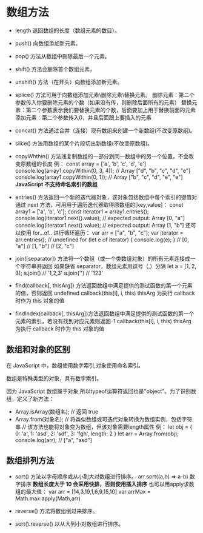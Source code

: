 # 数组方法

- length 返回数组的长度（数组元素的数目）。
- push() 向数组添加新元素。
- pop() 方法从数组中删除最后一个元素。
- shift() 方法会删除首个数组元素。
- unshift() 方法（在开头）向数组添加新元素。
- splice() 方法可用于向数组添加元素\删除元素\替换元素。
  删除元素：第二个参数传入你要删除元素的个数（如果没有传，则删除后面所有的元素）
  替换元素：第二个参数表示我们要替换元素的个数，后面要加上用于替换前面的元素
  添加元素：第二个参数传入0，并且后面跟上要插入的元素

- concat() 方法通过合并（连接）现有数组来创建一个新数组(不改变原数组)。
- slice() 方法用数组的某个片段切出新数组(不改变原数组)。
- copyWhthin() 方法浅复制数组的一部分到同一数组中的另一个位置，不会改变原数组的长度
例：
const array = ['a', 'b', 'c', 'd', 'e']
console.log(array1.copyWithin(0, 3, 4)); //  Array ["d", "b", "c", "d", "e"]
console.log(array1.copyWithin(0, 1)); // Array ["b", "c", "d", "e", "e"]
**JavaScript 不支持命名索引的数组**

- entries() 方法返回一个新的迭代器对象，该对象包括数组中每个索引的键值对
通过 next 方法，可用用于遍历迭代器取得原数组的[key,value]：
const array1 = ['a', 'b', 'c'];
const iterator1 = array1.entries();
console.log(iterator1.next().value); // expected output: Array [0, "a"]
console.log(iterator1.next().value); // expected output: Array [1, "b"]
还可以使用 for...of.. 进行循环遍历：
var arr = ["a", "b", "c"];
var iterator = arr.entries(); // undefined
for (let e of iterator) {
    console.log(e);
}
// [0, "a"]
// [1, "b"]
// [2, "c"]

- join([separator]) 方法将一个数组（或一个类数组对象）的所有元素连接成一个字符串并返回
如果缺省 separator，数组元素用逗号（,）分隔
let a = [1, 2, 3];
a.join() // '1,2,3'
a.join('') // '123'

- find(callback[, thisArg])  方法返回数组中满足提供的测试函数的第一个元素的值，否则返回 undefined
callback(this[i], i, this)  thisArg 为执行 callback 时作为 this 对象的值

- findIndex(callback[, thisArg])方法返回数组中满足提供的测试函数的第一个元素的索引，若没有找到对应元素则返回-1
callback(this[i], i, this)  thisArg 为执行 callback 时作为 this 对象的值

## 数组和对象的区别

在 JavaScript 中，数组使用数字索引,对象使用命名索引。

数组是特殊类型的对象，具有数字索引。

因为 JavaScript 数组属于对象,所以typeof运算符返回也是"object"。为了识别数组，定义了新方法：

- Array.isArray(数组名);     // 返回 true
- Array.from(对象名); // 将类似数组或可迭代对象转换为数组实例，包括字符串
// 该方法也能将对象变为数组，但该对象需要length属性
例：
let obj = {
  0: 'a',
  1: 'asd',
  2: 'sdf',
  3: 'fgh',
  length: 2
}
let arr = Array.from(obj);
console.log(arr); // ["a", "asd"]

## 数组排列方法

- sort() 方法以字母顺序或从小到大对数组进行排序。  arr.sort((a,b) => a-b) 数字排序
**数组长度大于 10 会采用快排，否则使用插入排序**
也可以用apply求数组的最大值：
  var arr = [14,3,19,1,6,9,15,10]
  var arrMax = Math.max.apply(Math,arr)

- reverse() 方法将数组倒过来排序。
- sort().reverse() 以从大到小对数组进行排序。
